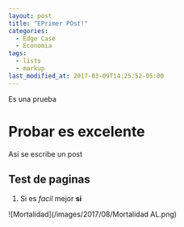 ```yaml
---
layout: post
title: "EPrimer POst!"
categories:
  - Edge Case
  - Economia
tags:
  - lists
  - markup
last_modified_at: 2017-03-09T14:25:52-05:00
---
```


Es una prueba
# Probar es excelente
Así se escribe un post
## Test de paginas
1. Si es *facil* mejor **si**

![Mortalidad](/images/2017/08/Mortalidad AL.png)
